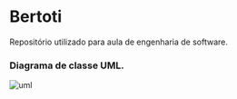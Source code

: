 # Bertoti
Repositório utilizado para aula de engenharia de software.

### Diagrama de classe UML.

![uml](https://github.com/DianneFaria/Bertoti/assets/126245947/80626c88-3190-46ed-86c9-7798ac223ddc)


